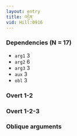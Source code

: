 ```yaml
---
layout: entry
title: འདྲེན་
vid: Hill:0916
---
```

### Dependencies (N = 17)
* `arg1` 3
* `arg2` 6
* `arg3` 3
* `aux` 3
* `obl` 3


### Overt 1-2


### Overt 1-2-3


### Oblique arguments
